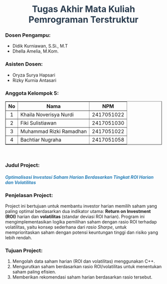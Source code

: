 <h1 style="text-align: center; color: #2c3e50;">Tugas Akhir Mata Kuliah Pemrograman Terstruktur</h1>

<h3><strong>Dosen Pengampu:</strong></h3>
<ul>
  <li>Didik Kurniawan, S.Si., M.T</li>
  <li>Dhella Amelia, M.Kom.</li>
</ul>

<h3><strong>Asisten Dosen:</strong></h3>
<ul>
  <li>Oryza Surya Hapsari</li>
  <li>Rizky Kurnia Antasari</li>
</ul>

<h3><strong>Anggota Kelompok 5:</strong></h3>

<table border="1" cellspacing="0" cellpadding="8">
  <thead>
    <tr>
      <th>No</th>
      <th>Nama</th>
      <th>NPM</th>
    </tr>
  </thead>
  <tbody>
    <tr>
      <td align="center">1</td>
      <td>Khaila Noverisya Nurdi</td>
      <td align="center">2417051022</td>
    </tr>
    <tr>
      <td align="center">2</td>
      <td>Fiki Sulistiawan</td>
      <td align="center">2417051030</td>
    </tr>
    <tr>
      <td align="center">3</td>
      <td>Muhammad Rizki Ramadhan</td>
      <td align="center">2417051022</td>
    </tr>
    <tr>
      <td align="center">4</td>
      <td>Bachtiar Nugraha</td>
      <td align="center">2417051058</td>
    </tr>
  </tbody>
</table>

<br/>

<h3><strong>Judul Project:</strong></h3>
<h4 style="color: #2980b9;"><em>Optimalisasi Investasi Saham Harian Berdasarkan Tingkat ROI Harian dan Volatilitas</em></h4>

<h3><strong>Penjelasan Project:</strong></h3>
<p>
  Project ini bertujuan untuk membantu investor harian memilih saham yang paling optimal berdasarkan dua indikator utama: 
  <strong>Return on Investment (ROI)</strong> harian dan <strong>volatilitas</strong> (standar deviasi ROI harian). 
  Program ini mengimplementasikan logika pemilihan saham dengan rasio ROI terhadap volatilitas, yaitu konsep sederhana dari <em>rasio Sharpe</em>, 
  untuk memprioritaskan saham dengan potensi keuntungan tinggi dan risiko yang lebih rendah.
</p>

<h3><strong>Tujuan Project:</strong></h3>
<ol>
  <li>Mengolah data saham harian (ROI dan volatilitas) menggunakan C++.</li>
  <li>Mengurutkan saham berdasarkan rasio ROI/volatilitas untuk menentukan saham paling efisien.</li>
  <li>Memberikan rekomendasi saham harian berdasarkan rasio tersebut.</li>
</ol>
